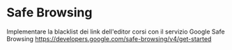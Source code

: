 # Safe Browsing
Implementare la blacklist dei link dell'editor corsi con il servizio Google Safe Browsing
https://developers.google.com/safe-browsing/v4/get-started
